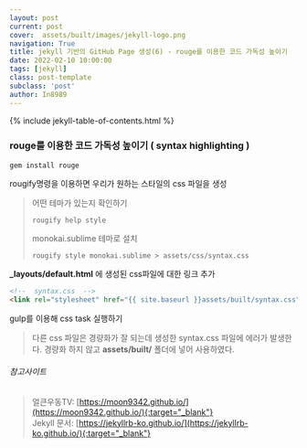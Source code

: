 ```yaml
---
layout: post
current: post
cover:  assets/built/images/jekyll-logo.png
navigation: True
title: jekyll 기반의 GitHub Page 생성(6) - rouge를 이용한 코드 가독성 높이기
date: 2022-02-10 10:00:00
tags: [jekyll]
class: post-template
subclass: 'post'
author: In8989
---
```


{% include jekyll-table-of-contents.html %}


### rouge를 이용한 코드 가독성 높이기 ( syntax highlighting )
~~~ shell
gem install rouge
~~~
rougify명령을 이용하면 우리가 원하는 스타일의 css 파일을 생성
> 어떤 테마가 있는지 확인하기
> ~~~ shell
> rougify help style
> ~~~
> monokai.sublime 테마로 설치
> ~~~ shell
> rougify style monokai.sublime > assets/css/syntax.css
> ~~~

**_layouts/default.html** 에 생성된 css파일에 대한 링크 추가
~~~ html
<!--  syntax.css  -->
<link rel="stylesheet" href="{{ site.baseurl }}assets/built/syntax.css">
~~~
gulp를 이용해 css task 실행하기  
> 다른 css 파일은 경량화가 잘 되는데 생성한 syntax.css 파일에 에러가 발생한다.
> 경량화 하지 않고 __assets/built/__ 폴더에 넣어 사용하였다.

###### 참고사이트
> 얼큰우동TV: [https://moon9342.github.io/](https://moon9342.github.io/){:target="_blank"}  
> Jekyll 문서: [https://jekyllrb-ko.github.io/](https://jekyllrb-ko.github.io/){:target="_blank"}
